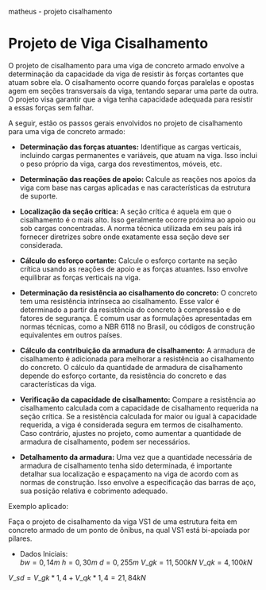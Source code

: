 matheus - projeto cisalhamento  

# Projeto de Viga Cisalhamento  

O projeto de cisalhamento para uma viga de concreto armado envolve a determinação da capacidade da viga de resistir às forças cortantes que atuam sobre ela. O cisalhamento ocorre quando forças paralelas e opostas agem em seções transversais da viga, tentando separar uma parte da outra. O projeto visa garantir que a viga tenha capacidade adequada para resistir a essas forças sem falhar.  

A seguir, estão os passos gerais envolvidos no projeto de cisalhamento para uma viga de concreto armado:  

* **Determinação das forças atuantes:** Identifique as cargas verticais, incluindo cargas permanentes e variáveis, que atuam na viga. Isso inclui o peso próprio da viga, carga dos revestimentos, móveis, etc.  

* **Determinação das reações de apoio:** Calcule as reações nos apoios da viga com base nas cargas aplicadas e nas características da estrutura de suporte.  

* **Localização da seção crítica:** A seção crítica é aquela em que o cisalhamento é o mais alto. Isso geralmente ocorre próxima ao apoio ou sob cargas concentradas. A norma técnica utilizada em seu país irá fornecer diretrizes sobre onde exatamente essa seção deve ser considerada.  

* **Cálculo do esforço cortante:** Calcule o esforço cortante na seção crítica usando as reações de apoio e as forças atuantes. Isso envolve equilibrar as forças verticais na viga.  

* **Determinação da resistência ao cisalhamento do concreto:** O concreto tem uma resistência intrínseca ao cisalhamento. Esse valor é determinado a partir da resistência do concreto à compressão e de fatores de segurança. É comum usar as formulações apresentadas em normas técnicas, como a NBR 6118 no Brasil, ou códigos de construção equivalentes em outros países.  

* **Cálculo da contribuição da armadura de cisalhamento:** A armadura de cisalhamento é adicionada para melhorar a resistência ao cisalhamento do concreto. O cálculo da quantidade de armadura de cisalhamento depende do esforço cortante, da resistência do concreto e das características da viga.  

* **Verificação da capacidade de cisalhamento:** Compare a resistência ao cisalhamento calculada com a capacidade de cisalhamento requerida na seção crítica. Se a resistência calculada for maior ou igual à capacidade requerida, a viga é considerada segura em termos de cisalhamento. Caso contrário, ajustes no projeto, como aumentar a quantidade de armadura de cisalhamento, podem ser necessários.  

* **Detalhamento da armadura:** Uma vez que a quantidade necessária de armadura de cisalhamento tenha sido determinada, é importante detalhar sua localização e espaçamento na viga de acordo com as normas de construção. Isso envolve a especificação das barras de aço, sua posição relativa e cobrimento adequado.  

Exemplo aplicado:  

Faça o projeto de cisalhamento da viga VS1 de uma estrutura feita em concreto armado de um ponto de ônibus, na qual VS1 está bi-apoiada por pilares.

* Dados Iniciais:  
$bw = 0,14 m$
$h = 0,30 m$
$d = 0,255 m$
$V\_{gk} = 11,500 kN$
$V\_{qk} = 4,100 kN$  

$V\_{sd} = V\_{gk}*1,4+V\_{qk}*1,4 = 21,84 kN$
